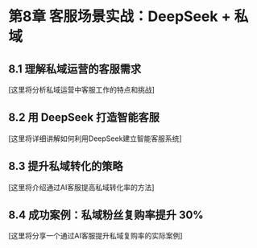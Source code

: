 # 第8章 客服场景实战：DeepSeek + 私域

## 8.1 理解私域运营的客服需求

[这里将分析私域运营中客服工作的特点和挑战]

## 8.2 用 DeepSeek 打造智能客服

[这里将详细讲解如何利用DeepSeek建立智能客服系统]

## 8.3 提升私域转化的策略

[这里将介绍通过AI客服提高私域转化率的方法]

## 8.4 成功案例：私域粉丝复购率提升 30%

[这里将分享一个通过AI客服提升私域复购率的实际案例] 